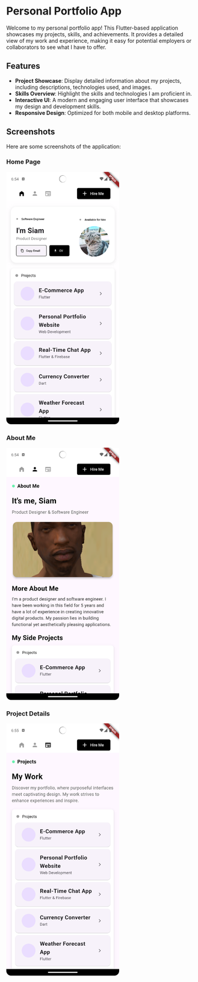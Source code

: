 # Personal Portfolio App

Welcome to my personal portfolio app! This Flutter-based application showcases my projects, skills, and achievements. It provides a detailed view of my work and experience, making it easy for potential employers or collaborators to see what I have to offer.

## Features

- **Project Showcase**: Display detailed information about my projects, including descriptions, technologies used, and images.
- **Skills Overview**: Highlight the skills and technologies I am proficient in.
- **Interactive UI**: A modern and engaging user interface that showcases my design and development skills.
- **Responsive Design**: Optimized for both mobile and desktop platforms.

## Screenshots

Here are some screenshots of the application:

### Home Page
<img src="assets/img/1.png" alt="Home Page" width="300"/>

### About Me
<img src="assets/img/2.png" alt="Project Details" width="300"/>

### Project Details
<img src="assets/img/3.png" alt="Skills & Expertise" width="300"/>
